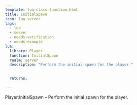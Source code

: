 ```yaml
---
template: lua-class-function.html
title: InitialSpawn
icon: lua-server
tags:
  - lua
  - server
  - needs-verification
  - needs-example
lua:
  library: Player
  function: InitialSpawn
  realm: server
  description: "Perform the initial spawn for the player."
  
  
  returns:
    
---
```


<div class="lua__search__keywords">
Player:InitialSpawn &#x2013; Perform the initial spawn for the player.
</div>
